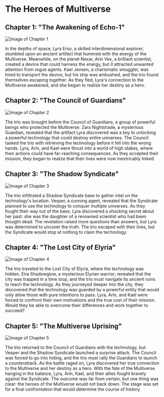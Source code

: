 # **The Heroes of Multiverse**

## Chapter 1: "The Awakening of Echo-1"
![Image of Chapter 1](D:/aibookgen/bookgen/src/bookgen/inthedepthsofspace.png)

In the depths of space, Lyra Erso, a skilled interdimensional explorer, stumbled upon an ancient artifact that hummed with the energy of the Multiverse. Meanwhile, on the planet Nexar, Arin Vex, a brilliant scientist, created a device that could harness the energy, but it attracted unwanted attention from rogue agents. Kael Jensen, a charismatic smuggler, was hired to transport the device, but his ship was ambushed, and the trio found themselves escaping together. As they fled, Lyra's connection to the Multiverse awakened, and she began to realize her destiny as a hero.

## Chapter 2: "The Council of Guardians"
![Image of Chapter 2](D:/aibookgen/bookgen/src/bookgen/thetriowasbroughtbefore.png)

The trio was brought before the Council of Guardians, a group of powerful beings who protected the Multiverse. Zara Nightshade, a mysterious Guardian, revealed that the artifact Lyra discovered was a key to unlocking a powerful technology that could destroy entire universes. The Council tasked the trio with retrieving the technology before it fell into the wrong hands. Lyra, Arin, and Kael were thrust into a world of high stakes, where their actions could have far-reaching consequences. As they accepted their mission, they began to realize that their lives were now inextricably linked.

## Chapter 3: "The Shadow Syndicate"
![Image of Chapter 3](D:/aibookgen/bookgen/src/bookgen/thetrioinfiltratedashadow.png)

The trio infiltrated a Shadow Syndicate base to gather intel on the technology's location. Vesper, a cunning agent, revealed that the Syndicate planned to use the technology to conquer multiple universes. As they fought their way out of the base, Lyra discovered a shocking secret about her past: she was the daughter of a renowned scientist who had been thought dead. The revelation raised more questions than answers, but Lyra was determined to uncover the truth. The trio escaped with their lives, but the Syndicate would stop at nothing to claim the technology.

## Chapter 4: "The Lost City of Elyria"
![Image of Chapter 4](D:/aibookgen/bookgen/src/bookgen/thetriotraveledtothe.png)

The trio traveled to the Lost City of Elyria, where the technology was hidden. Eira Shadowglow, a mysterious Elyrian warrior, revealed that the city was trapped in a time loop, and the trio must navigate its ancient ruins to reach the technology. As they journeyed deeper into the city, they discovered that the technology was guarded by a powerful entity that would only allow those with pure intentions to pass. Lyra, Arin, and Kael were forced to confront their own motivations and the true cost of their mission. Would they be able to overcome their differences and work together to succeed?

## Chapter 5: "The Multiverse Uprising"
![Image of Chapter 5](D:/aibookgen/bookgen/src/bookgen/thetrioreturnedtothe.png)

The trio returned to the Council of Guardians with the technology, but Vesper and the Shadow Syndicate launched a surprise attack. The Council was forced to go into hiding, and the trio must rally the Guardians to launch a counterattack. As the battle raged on, Lyra discovered her true connection to the Multiverse and her destiny as a hero. With the fate of the Multiverse hanging in the balance, Lyra, Arin, Kael, and their allies fought bravely against the Syndicate. The outcome was far from certain, but one thing was clear: the heroes of the Multiverse would not back down. The stage was set for a final confrontation that would determine the course of history.